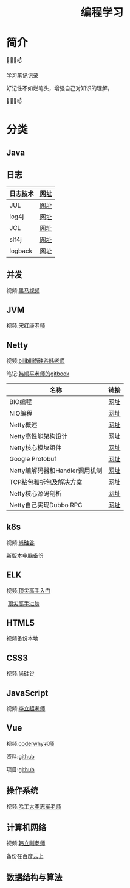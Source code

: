 <div align="center"> 
<h1 align="center">编程学习</h1>
</div>


# 简介

👯✨😄📫

学习笔记记录

好记性不如烂笔头，增强自己对知识的理解。

👯✨😄📫



# 分类

## Java



## 日志

| 日志技术 | [网址](https://github.com/FLVE/Log/blob/main/docs/%E6%97%A5%E5%BF%97%E6%8A%80%E6%9C%AF.md) |
| -------- | ------------------------------------------------------------ |
| JUL      | [网址](https://github.com/FLVE/Log/blob/main/docs/JUL%E6%8A%80%E6%9C%AF.md) |
| log4j    | [网址](https://github.com/FLVE/Log/blob/main/docs/LOG4J%E6%8A%80%E6%9C%AF.md) |
| JCL      | [网址](https://github.com/FLVE/Log/blob/main/docs/JCL%E6%8A%80%E6%9C%AF.md) |
| slf4j    | [网址](https://github.com/FLVE/Log/blob/main/docs/SLF4j.md)  |
| logback  | [网址](https://github.com/FLVE/Log/blob/main/docs/Logback.md) |



## 并发

视频:[黑马视频](https://www.bilibili.com/video/BV16J411h7Rd?from=search&seid=6048036231962424591)



## JVM

视频:[宋红康老师](https://www.bilibili.com/video/BV1PJ411n7xZ?from=search&seid=14602242649947052903)





## Netty

视频:[bilibili尚硅谷韩老师](https://www.bilibili.com/video/av76227904/)

笔记:[韩顺平老师的gitbook](https://dongzl.github.io/netty-handbook/#/_content/chapter01)

| 名称                           | 链接                                                         |
| ------------------------------ | ------------------------------------------------------------ |
| BIO编程                        | [网址](https://github.com/FLVE/Netty/blob/main/docs/Java%20BIO%20%E7%BC%96%E7%A8%8B.md) |
| NIO编程                        | [网址](https://github.com/FLVE/Netty/blob/main/docs/Java%20NIO%20%E7%BC%96%E7%A8%8B.md) |
| Netty概述                      | [网址](https://github.com/FLVE/Netty/blob/main/docs/Netty%E6%A6%82%E8%BF%B0.md) |
| Netty高性能架构设计            | [网址](https://github.com/FLVE/Netty/blob/main/docs/Netty%E9%AB%98%E6%80%A7%E8%83%BD%E6%9E%B6%E6%9E%84%E8%AE%BE%E8%AE%A1.md) |
| Netty核心模块组件              | [网址](https://github.com/FLVE/Netty/blob/main/docs/Netty%E6%A0%B8%E5%BF%83%E7%BB%84%E4%BB%B6.md) |
| Google Protobuf                | [网址](https://github.com/FLVE/Netty/blob/main/docs/Google%20Protobuf.md) |
| Netty编解码器和Handler调用机制 | [网址](https://github.com/FLVE/Netty/blob/main/docs/Netty%E7%BC%96%E8%A7%A3%E7%A0%81%E5%99%A8%E5%92%8CHandler%E8%B0%83%E7%94%A8%E6%9C%BA%E5%88%B6.md) |
| TCP粘包和拆包及解决方案        | [网址](https://github.com/FLVE/Netty/blob/main/docs/TCP%E7%B2%98%E5%8C%85%E5%92%8C%E6%8B%86%E5%8C%85%E5%8F%8A%E8%A7%A3%E5%86%B3%E6%96%B9%E6%A1%88.md) |
| Netty核心源码剖析              | [网址](https://github.com/FLVE/Netty/blob/main/docs/Netty%E6%A0%B8%E5%BF%83%E6%BA%90%E7%A0%81%E5%89%96%E6%9E%90.md) |
| Netty自己实现Dubbo RPC         | [网址](https://github.com/FLVE/Netty/blob/main/docs/%E7%94%A8Netty%E8%87%AA%E5%B7%B1%E5%AE%9E%E7%8E%B0Dubbo%20RPC.md) |



## k8s

视频:[尚硅谷](https://www.bilibili.com/video/BV1w4411y7Go?from=search&seid=10561364562241846085)

新版本电脑备份



## ELK

视频:[顶尖高手入门](https://www.bilibili.com/video/BV1p4411h7sR?from=search&seid=17055288722370627779)

​		 [顶尖高手进阶](https://www.bilibili.com/video/BV1p4411Y7F4?from=search&seid=17055288722370627779)





## HTML5

视频备份本地



## CSS3

视频:[尚硅谷](https://www.bilibili.com/video/BV1Bx411u7cS)



## JavaScript

视频:[李立超老师](https://www.bilibili.com/video/BV1YW411T7GX)



## Vue

视频:[coderwhy老师](https://www.bilibili.com/video/BV15741177Eh)

资料:[github](https://github.com/breakout945/coderwhy)

项目:[github](https://github.com/coderwhy/supermall)



## 操作系统

视频:[哈工大李志军老师](https://www.bilibili.com/video/BV1d4411v7u7)





## 计算机网络

视频:[韩立刚老师]()

备份在百度云上



## 数据结构与算法

